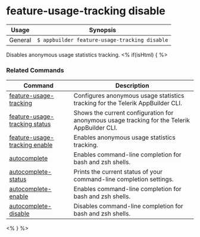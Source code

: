 feature-usage-tracking disable
==========

Usage | Synopsis
------|-------
General | `$ appbuilder feature-usage-tracking disable`

Disables anonymous usage statistics tracking.
<% if(isHtml) { %> 
### Related Commands

Command | Description
----------|----------
[feature-usage-tracking](feature-usage-tracking.html) | Configures anonymous usage statistics tracking for the Telerik AppBuilder CLI.
[feature-usage-tracking status](feature-usage-tracking-status.html) | Shows the current configuration for anonymous usage tracking for the Telerik AppBuilder CLI.
[feature-usage-tracking enable](feature-usage-tracking-enable.html) | Enables anonymous usage statistics tracking.
[autocomplete](autocomplete.html) | Enables command-line completion for bash and zsh shells.
[autocomplete-status](autocomplete-status.html) | Prints the current status of your command-line completion settings.
[autocomplete-enable](autocomplete-enable.html) | Enables command-line completion for bash and zsh shells.
[autocomplete-disable](autocomplete-disable.html) | Disables command-line completion for bash and zsh shells.
<% } %>